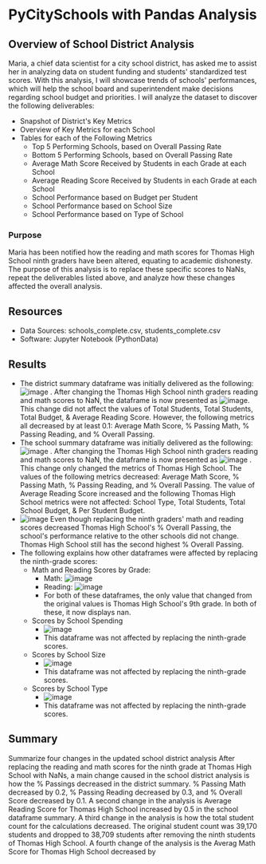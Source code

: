 # PyCitySchools with Pandas Analysis
## Overview of School District Analysis
Maria, a chief data scientist for a city school district, has asked me to assist her in analyzing data on student funding and students' standardized test scores. With this analysis, I will showcase trends of schools' performances, which will help the school board and superintendent make decisions regarding school budget and priorities. I will analyze the dataset to discover the following deliverables:
  * Snapshot of District's Key Metrics
  * Overview of Key Metrics for each School
  * Tables for each of the Following Metrics
      * Top 5 Performing Schools, based on Overall Passing Rate
      * Bottom 5 Performing Schools, based on Overall Passing Rate
      * Average Math Score Received by Students in each Grade at each School 
      * Average Reading Score Received by Students in each Grade at each School 
      * School Performance based on Budget per Student
      * School Performance based on School Size
      * School Performance based on Type of School  
### Purpose
Maria has been notified how the reading and math scores for Thomas High School ninth graders have been altered, equating to academic dishonesty. The purpose of this analysis is to replace these specific scores to NaNs, repeat the deliverables listed above, and analyze how these changes affected the overall analysis. 
## Resources
* Data Sources: schools_complete.csv, students_complete.csv
* Software: Jupyter Notebook (PythonData)
## Results
* The district summary dataframe was initially delivered as the following:![image](https://user-images.githubusercontent.com/107401667/200098034-6445989a-5d96-4fc9-9811-6e592c747aa1.png) . After changing the Thomas High School ninth graders reading and math scores to NaN, the dataframe is now presented as ![image](https://user-images.githubusercontent.com/107401667/200064032-98c407f7-96c6-4d98-bb08-b6a96c8fe310.png). This change did not affect the values of Total Students, Total Students, Total Budget, & Average Reading Score. However, the following metrics all decreased by at least 0.1: Average Math Score, % Passing Math, % Passing Reading, and % Overall Passing. 
* The school summary dataframe was initially delivered as the following: ![image](https://user-images.githubusercontent.com/107401667/200098107-83d5c2a1-c769-45f8-806f-3f1124bf4765.png) . After changing the Thomas High School ninth graders reading and math scores to NaN, the dataframe is now presented as ![image](https://user-images.githubusercontent.com/107401667/200129015-5d94a48c-8e66-457a-bdea-3578eea87ab2.png) . This change only changed the metrics of Thomas High School. The values of the following metrics decreased: Average Math Score, % Passing Math, % Passing Reading, and % Overall Passing. The value of Average Reading Score increased and the following Thomas High School metrics were not affected: School Type, Total Students, Total School Budget, & Per Student Budget.
*  ![image](https://user-images.githubusercontent.com/107401667/200129303-c0515373-bc47-4429-bcb9-562f9e2ddde9.png) Even though replacing the ninth graders' math and reading scores decreased Thomas High School's % Overall Passing, the school's performance relative to the other schools did not change. Thomas High School still has the second highest % Overall Passing.
* The following explains how other dataframes were affected by replacing the ninth-grade scores:
     * Math and Reading Scores by Grade:
          * Math: ![image](https://user-images.githubusercontent.com/107401667/200135277-9ed77d29-b2b6-455e-a154-3635a81d9d02.png)
          * Reading: ![image](https://user-images.githubusercontent.com/107401667/200135229-ff8dd62e-3f8d-4747-ae1d-33f6225b4074.png)
          * For both of these dataframes, the only value that changed from the original values is Thomas High School's 9th grade. In both of these, it now displays nan.
     * Scores by School Spending
          * ![image](https://user-images.githubusercontent.com/107401667/200136980-a4ccfab6-db37-4b72-a7c8-958a13ec4657.png) 
          * This dataframe was not affected by replacing the ninth-grade scores.
     * Scores by School Size
          * ![image](https://user-images.githubusercontent.com/107401667/200137055-2189e7a4-a92e-4487-bbbd-d82501213c81.png)
          * This dataframe was not affected by replacing the ninth-grade scores.
     * Scores by School Type
          * ![image](https://user-images.githubusercontent.com/107401667/200137099-da74aeff-a124-486c-ad60-04361eca70e4.png)
          * This dataframe was not affected by replacing the ninth-grade scores.
## Summary
Summarize four changes in the updated school district analysis 
After replacing the reading and math scores for the ninth grade at Thomas High School with NaNs, a main change caused in the school district analysis is how the % Passings decreased in the district summary. % Passing Math decreased by 0.2, % Passing Reading decreased by 0.3, and % Overall Score decreased by 0.1. A second change in the analysis is Average Reading Score for Thomas High School increased by 0.5 in the school dataframe summary. A third change in the analysis is how the total student count for the calculations decreased. The original student count was 39,170 students and dropped to 38,709 students after removing the ninth students of Thomas High School. A fourth change of the analysis is the Averag Math Score for Thomas High School decreased by 
